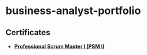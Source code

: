 # business-analyst-portfolio
## Certificates
- [**Professional Scrum Master I (PSM I)**](link-to-image)


<!-- Image Link -->
[link-to-image]: https://ibb.co/KD9ztkV
